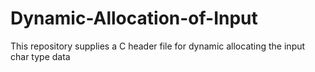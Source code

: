 # Dynamic-Allocation-of-Input
This repository supplies a C header file for dynamic allocating the input char type data
